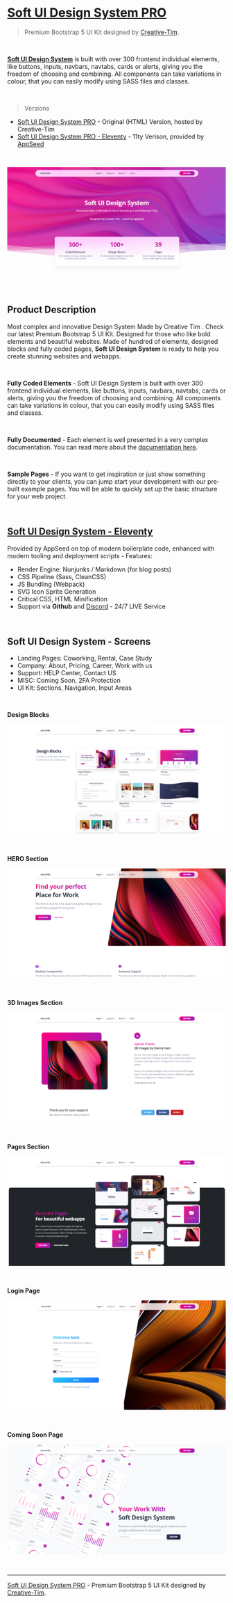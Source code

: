 # [Soft UI Design System PRO](http://bit.ly/3730QW3)

> Premium Bootstrap 5 UI Kit designed by [Creative-Tim](https://bit.ly/3fKQZaL).

<br />

**[Soft UI Design System](http://bit.ly/3730QW3)** is built with over 300 frontend individual elements, like buttons, inputs, navbars, navtabs, cards or alerts, giving you the freedom of choosing and combining. All components can take variations in colour, that you can easily modify using SASS files and classes.

<br />

> Versions 

- [Soft UI Design System PRO](http://bit.ly/3730QW3) - Original (HTML) Version, hosted by Creative-Tim
- [Soft UI Design System PRO - Eleventy](https://bit.ly/3tS4yf2) - 11ty Verison, provided by [AppSeed](https://appseed.us)

<br />

![Soft UI Design System PRO - Premium Bootstrap 5 UI Kit designed by Creative-Tim.](https://raw.githubusercontent.com/app-generator/soft-ui-design-system/main/media/soft-ui-design-system-intro.gif)

<br />

## Product Description

Most complex and innovative Design System Made by Creative Tim . Check our latest Premium Bootstrap 5 UI Kit.
Designed for those who like bold elements and beautiful websites. Made of hundred of elements, designed blocks and fully coded pages, **Soft UI Design System** is ready to help you create stunning websites and webapps.

<br />

**Fully Coded Elements** - Soft UI Design System is built with over 300 frontend individual elements, like buttons, inputs, navbars, navtabs, cards or alerts, giving you the freedom of choosing and combining. All components can take variations in colour, that you can easily modify using SASS files and classes.

<br />

**Fully Documented** - Each element is well presented in a very complex documentation. You can read more about the [documentation here](http://bit.ly/2NiYjQA).

<br />

**Sample Pages** - If you want to get inspiration or just show something directly to your clients, you can jump start your development with our pre-built example pages. You will be able to quickly set up the basic structure for your web project. 

<br />

## [Soft UI Design System - Eleventy](https://bit.ly/3tS4yf2)

Provided by AppSeed on top of modern boilerplate code, enhanced with modern tooling and deployment scripts - Features:  

- Render Engine: Nunjunks / Markdown (for blog posts)
- CSS Pipeline (Sass, CleanCSS)
- JS Bundling (Webpack)
- SVG Icon Sprite Generation
- Critical CSS, HTML Minification
- Support via **Github** and [Discord](https://discord.gg/fZC6hup) - 24/7 LIVE Service

<br />

## Soft UI Design System - Screens

- Landing Pages: Coworking, Rental, Case Study
- Company: About, Pricing, Career, Work with us
- Support: HELP Center, Contact US
- MISC: Coming Soon, 2FA Protection
- UI Kit: Sections, Navigation, Input Areas

<br />

**Design Blocks** 

![Soft UI Design System - Design Blocks section.](https://raw.githubusercontent.com/app-generator/soft-ui-design-system/main/media/soft-ui-design-system-screen-design-blocks.png)

<br />

**HERO Section** 

![Soft UI Design System - HERO Section page.](https://raw.githubusercontent.com/app-generator/soft-ui-design-system/main/media/soft-ui-design-system-screen-hero-section.png)

<br />

**3D Images Section** 

![Soft UI Design System - 3D Images Section Section page.](https://raw.githubusercontent.com/app-generator/soft-ui-design-system/main/media/soft-ui-design-system-screen-3d-images.png)

<br />

**Pages Section** 

![Soft UI Design System - Pages Section page.](https://raw.githubusercontent.com/app-generator/soft-ui-design-system/main/media/soft-ui-design-system-screen-pages.png)

<br />

**Login Page** 

![Soft UI Design System - Login Page.](https://raw.githubusercontent.com/app-generator/soft-ui-design-system/main/media/soft-ui-design-system-screen-login.png)

<br />

**Coming Soon Page** 

![Soft UI Design System - Coming Soon Page.](https://raw.githubusercontent.com/app-generator/soft-ui-design-system/main/media/soft-ui-design-system-screen-coming-soon.png)

<br />

---
[Soft UI Design System PRO](http://bit.ly/3730QW3) - Premium Bootstrap 5 UI Kit designed by [Creative-Tim](https://bit.ly/3fKQZaL).
